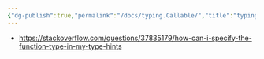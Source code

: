 ```yaml
---
{"dg-publish":true,"permalink":"/docs/typing.Callable/","title":"typing.Callable"}
---
```


- https://stackoverflow.com/questions/37835179/how-can-i-specify-the-function-type-in-my-type-hints
